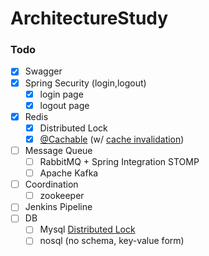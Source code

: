 # ArchitectureStudy
### Todo
- [x] Swagger
- [X] Spring Security (login,logout)
  - [X] login page
  - [X] logout page
- [X] Redis
  - [X] Distributed Lock
  - [X] [@Cachable](https://docs.spring.io/spring-framework/docs/5.3.13/reference/html/integration.html#cache-annotations-cacheable) (w/ [cache invalidation](https://medium.com/coupang-engineering/%EB%8C%80%EC%9A%A9%EB%9F%89-%ED%8A%B8%EB%9E%98%ED%94%BD-%EC%B2%98%EB%A6%AC%EB%A5%BC-%EC%9C%84%ED%95%9C-%EC%BF%A0%ED%8C%A1%EC%9D%98-%EB%B0%B1%EC%97%94%EB%93%9C-%EC%A0%84%EB%9E%B5-184f7fdb1367))
- [ ] Message Queue
  - [ ] RabbitMQ + Spring Integration STOMP
  - [ ] Apache Kafka
- [ ] Coordination
  - [ ] zookeeper
- [ ] Jenkins Pipeline
- [ ] DB
  - [ ] Mysql [Distributed Lock](https://techblog.woowahan.com/2631/)
  - [ ] nosql (no schema, key-value form)

